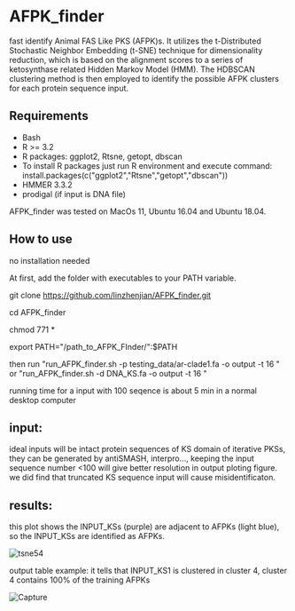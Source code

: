 # AFPK_finder
fast identify Animal FAS Like PKS (AFPK)s. 
It utilizes the t-Distributed Stochastic Neighbor Embedding (t-SNE) technique for dimensionality reduction, which is based on the alignment scores to a series of ketosynthase related Hidden Markov Model (HMM). The HDBSCAN clustering method is then employed to identify the possible AFPK clusters for each protein sequence input.

## Requirements
* Bash
* R >= 3.2
* R packages: ggplot2, Rtsne, getopt, dbscan
* To install R packages just run R environment and execute command:
install.packages(c("ggplot2","Rtsne","getopt","dbscan"))
* HMMER 3.3.2
* prodigal   (if input is DNA file)




AFPK_finder was tested on MacOs 11, Ubuntu 16.04 and Ubuntu 18.04.

## How to use

no installation needed

At first, add the folder with executables to your PATH variable.

git clone https://github.com/linzhenjian/AFPK_finder.git

cd AFPK_finder

chmod 771 *

export PATH="/path_to_AFPK_FInder/":$PATH

then run "run_AFPK_finder.sh -p testing_data/ar-clade1.fa -o output -t 16 "  or "run_AFPK_finder.sh -d DNA_KS.fa -o output -t 16 "

running time for a input with 100 seqence is about 5 min in a normal desktop computer
## input:
ideal inputs will be intact protein sequences of KS domain of iterative PKSs, they can be generated by antiSMASH, interpro..., keeping the input sequence number <100 will give better resolution in output ploting figure. we did find that truncated KS sequence input will cause misidentificaton.
## results:
this plot shows the INPUT_KSs (purple) are adjacent to AFPKs (light blue),  so the INPUT_KSs are identified as AFPKs.

![tsne54](https://user-images.githubusercontent.com/52417798/235504837-baaf58e0-657c-4cd1-8c38-ecf569f510a2.png)



output table example: it tells that INPUT_KS1 is clustered in cluster 4, cluster 4 contains 100% of the training AFPKs

![Capture](https://user-images.githubusercontent.com/52417798/231544396-0c8b1ea5-bd71-4c32-b5bc-76c3eb98ef97.PNG)
